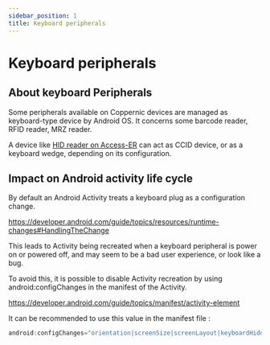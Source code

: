 ```yaml
---
sidebar_position: 1
title: Keyboard peripherals
---
```


Keyboard peripherals
==================================

About keyboard Peripherals
------------------------

Some peripherals available on Coppernic devices are managed as keyboard-type device by Android OS.
It concerns some barcode reader, RFID reader, MRZ reader.

A device like [HID reader on Access-ER](/docs/product/access-er/hid) can act as CCID device, or as a keyboard wedge, depending on its configuration.

Impact on Android activity life cycle
------------------------

By default an Android Activity treats a keyboard plug as a configuration change.

https://developer.android.com/guide/topics/resources/runtime-changes#HandlingTheChange

This leads to Activity being recreated when a keyboard peripheral is power on or powered off, and may seem to be a bad user experience, or look like a bug.

To avoid this, it is possible to disable Activity recreation by using android:configChanges in the manifest of the Activity.

https://developer.android.com/guide/topics/manifest/activity-element

It can be recommended to use this value in the manifest file :

```java
android:configChanges="orientation|screenSize|screenLayout|keyboardHidden|keyboard|locale"
```

